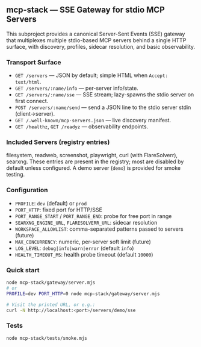 ## mcp-stack — SSE Gateway for stdio MCP Servers

This subproject provides a canonical Server-Sent Events (SSE) gateway that multiplexes multiple
stdio-based MCP servers behind a single HTTP surface, with discovery, profiles, sidecar resolution,
and basic observability.

### Transport Surface

- `GET /servers` — JSON by default; simple HTML when `Accept: text/html`.
- `GET /servers/:name/info` — per-server info/state.
- `GET /servers/:name/sse` — SSE stream; lazy-spawns the stdio server on first connect.
- `POST /servers/:name/send` — send a JSON line to the stdio server stdin (client→server).
- `GET /.well-known/mcp-servers.json` — live discovery manifest.
- `GET /healthz`, `GET /readyz` — observability endpoints.

### Included Servers (registry entries)

filesystem, readweb, screenshot, playwright, curl (with FlareSolverr), searxng. These entries are
present in the registry; most are disabled by default unless configured. A demo server (`demo`) is
provided for smoke testing.

### Configuration

- `PROFILE`: `dev` (default) or `prod`
- `PORT_HTTP`: fixed port for HTTP/SSE
- `PORT_RANGE_START` / `PORT_RANGE_END`: probe for free port in range
- `SEARXNG_ENGINE_URL`, `FLARESOLVERR_URL`: sidecar resolution
- `WORKSPACE_ALLOWLIST`: comma-separated patterns passed to servers (future)
- `MAX_CONCURRENCY`: numeric, per-server soft limit (future)
- `LOG_LEVEL`: `debug|info|warn|error` (default `info`)
- `HEALTH_TIMEOUT_MS`: health probe timeout (default `10000`)

### Quick start

```bash
node mcp-stack/gateway/server.mjs
# or
PROFILE=dev PORT_HTTP=0 node mcp-stack/gateway/server.mjs

# Visit the printed URL, or e.g.:
curl -N http://localhost:<port>/servers/demo/sse
```

### Tests

```bash
node mcp-stack/tests/smoke.mjs
```
